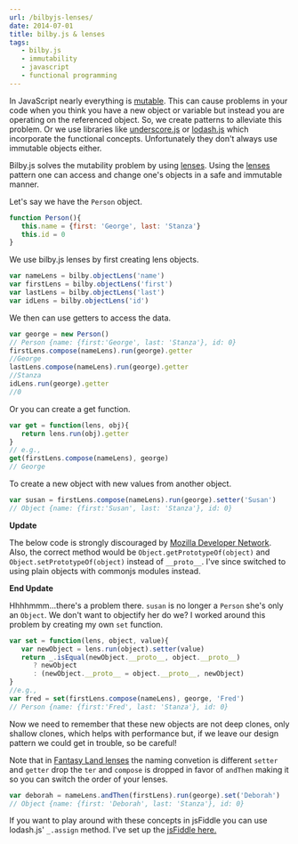 ```yaml
---
url: /bilbyjs-lenses/
date: 2014-07-01
title: bilby.js & lenses
tags:
   - bilby.js
   - immutability
   - javascript
   - functional programming
---
```


In JavaScript nearly everything is [mutable][]. This can cause problems
in your code when you think you have a new object or variable but
instead you are operating on the referenced object. So, we create
patterns to alleviate this problem. Or we use libraries like
[underscore.js][] or [lodash.js][] which incorporate the functional
concepts. Unfortunately they don't always use immutable objects either.

  [mutable]: http://en.wikipedia.org/wiki/Mutable
  [underscore.js]: http://underscorejs.org/
  [lodash.js]: http://lodash.com/docs

Bilby.js solves the mutability problem by using [lenses][]. Using the
[lenses][1] pattern one can access and change one's objects in a safe
and immutable manner.

  [lenses]: http://bilby.brianmckenna.org/#lenses
  [1]: http://en.wikipedia.org/wiki/Bidirectional_transformation

Let's say we have the `Person` object.

```javascript
function Person(){
   this.name = {first: 'George', last: 'Stanza'}
   this.id = 0
}
```

We use bilby.js lenses by first creating lens objects.

```javascript
var nameLens = bilby.objectLens('name')
var firstLens = bilby.objectLens('first')
var lastLens = bilby.objectLens('last')
var idLens = bilby.objectLens('id')
```

We then can use getters to access the data.

```javascript
var george = new Person()
// Person {name: {first:'George', last: 'Stanza'}, id: 0}
firstLens.compose(nameLens).run(george).getter
//George
lastLens.compose(nameLens).run(george).getter
//Stanza
idLens.run(george).getter
//0
```

Or you can create a get function.

```javascript
var get = function(lens, obj){
   return lens.run(obj).getter
}
// e.g.,
get(firstLens.compose(nameLens), george)
// George
```

To create a new object with new values from another object.

```javascript
var susan = firstLens.compose(nameLens).run(george).setter('Susan')
// Object {name: {first:'Susan', last: 'Stanza'}, id: 0}
```

**Update**

The below code is strongly discouraged by [Mozilla Developer Network][].
Also, the correct method would be `Object.getPrototypeOf(object)` and
`Object.setPrototypeOf(object)` instead of `__proto__`. I've since
switched to using plain objects with commonjs modules instead.

  [Mozilla Developer Network]: https://developer.mozilla.org/en-US/docs/Web/JavaScript/Reference/Global_Objects/Object/getPrototypeOf

**End Update**

Hhhhmmm...there's a problem there. `susan` is no longer a `Person` she's
only an `Object`. We don't want to objectify her do we? I worked around
this problem by creating my own `set` function.

```javascript
var set = function(lens, object, value){
   var newObject = lens.run(object).setter(value)
   return _.isEqual(newObject.__proto__, object.__proto__) 
      ? newObject 
      : (newObject.__proto__ = object.__proto__, newObject)
}
//e.g.,
var fred = set(firstLens.compose(nameLens), george, 'Fred')
// Person {name: {first:'Fred', last: 'Stanza'}, id: 0}

```

Now we need to remember that these new objects are not deep clones, only
shallow clones, which helps with performance but, if we leave our design
pattern we could get in trouble, so be careful!

Note that in [Fantasy Land lenses][] the naming convetion is different
`setter` and `getter` drop the `ter` and `compose` is dropped in favor
of `andThen` making it so you can switch the order of your lenses.

  [Fantasy Land lenses]: https://github.com/fantasyland/fantasy-lenses

```javascript
var deborah = nameLens.andThen(firstLens).run(george).set('Deborah')
// Object {name: {first: 'Deborah', last: 'Stanza'}, id: 0}
```

If you want to play around with these concepts in jsFiddle you can use lodash.js' `_.assign` method. I've set up the [jsFiddle here.](http://jsfiddle.net/jon49/3xRNT/)
